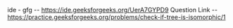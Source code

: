 ide - gfg -- https://ide.geeksforgeeks.org/UerA7GYPD9
Question Link -- https://practice.geeksforgeeks.org/problems/check-if-tree-is-isomorphic/1
